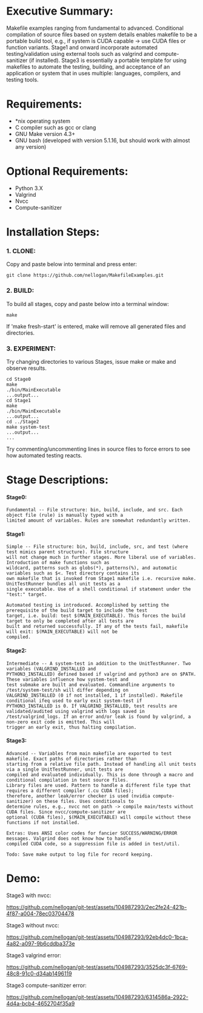 # Executive Summary:
Makefile examples ranging from fundamental to advanced. Conditional compilation of source files based on system details 
enables makefile to be a portable build tool, e.g., if system is CUDA capable -> use CUDA files or function variants.
Stage1 and onward incorporate automated testing/validation using external tools such as valgrind and compute-sanitizer 
(if installed).  Stage3 is essentially a portable template for using makefiles to automate the testing, building, and 
acceptance of an application or system that in uses multiple: languages, compilers, and testing tools.


# Requirements:
- *nix operating system
- C compiler such as gcc or clang
- GNU Make version 4.3+
- GNU bash (developed with version 5.1.16, but should work with almost any version)


# Optional Requirements:
- Python 3.X
- Valgrind
- Nvcc
- Compute-sanitizer


# Installation Steps:
### 1.  CLONE:
Copy and paste below into terminal and press enter:

    git clone https://github.com/nellogan/MakefileExamples.git


### 2.  BUILD:
To build all stages, copy and paste below into a terminal window:

    make

If 'make fresh-start' is entered, make will remove all generated files and directories.


### 3. EXPERIMENT:
Try changing directories to various Stages, issue make or make <target> and observe results.

    cd Stage0 
    make
    ./bin/MainExecutable
    ...output...
    cd Stage1
    make
    ./bin/MainExecutable
    ...output...
    cd ../Stage2
    make system-test
    ...output...
    ...

Try commenting/uncommenting lines in source files to force errors to see how automated testing reacts.


# Stage Descriptions:
#### Stage0:
    Fundamental -- File structure: bin, build, include, and src. Each object file (rule) is manually typed with a 
    limited amount of variables. Rules are somewhat redundantly written.

#### Stage1:
    Simple -- File structure: bin, build, include, src, and test (where test mimics parent structure). File structure 
    will not change much in further stages. More liberal use of variables. Introduction of make functions such as 
    wildcard, patterns such as globs(*), patterns(%), and automatic variables such as $<. Test directory contains its 
    own makefile that is invoked from Stage1 makefile i.e. recursive make. UnitTestRunner bundles all unit tests as a 
    single executable. Use of a shell conditional if statement under the "test:" target.
    
    Automated testing is introduced. Accomplished by setting the prerequisite of the build target to include the test 
    target, i.e. build: test $(MAIN_EXECUTABLE). This forces the build target to only be completed after all tests are 
    built and returned successfully. If any of the tests fail, makefile will exit: $(MAIN_EXECUTABLE) will not be 
    compiled. 

#### Stage2:
    Intermediate -- A system-test in addition to the UnitTestRunner. Two variables (VALGRIND_INSTALLED and 
    PYTHON3_INSTALLED) defined based if valgrind and python3 are on $PATH. These variables influence how system-test and 
    test submake are built and evaluated. Commandline arguments to /test/system-test/sh will differ depending on 
    VALGRIND_INSTALLED (0 if not installed, 1 if installed). Makefile conditional ifeq used to early exit system-test if 
    PYTHON3_INSTALLED is 0. If VALGRIND_INSTALLED, test results are validated/audited using valgrind with logs saved in 
    /test/valgrind_logs. If an error and/or leak is found by valgrind, a non-zero exit code is emitted. This will 
    trigger an early exit, thus halting compilation.

#### Stage3:
    Advanced -- Variables from main makefile are exported to test makefile. Exact paths of directories rather than 
    starting from a relative file path. Instead of handling all unit tests via a single UnitTestRunner, unit tests are 
    compiled and evaluated individually. This is done through a macro and conditional compilation in test source files. 
    Library files are used. Pattern to handle a different file type that requires a different compiler (.cu CUDA files); 
    therefore, another leak/error checker is used (nvidia compute-sanitizer) on these files. Uses conditionals to
    determine rules, e.g., nvcc not on path -> compile main/tests without CUDA files. Since nvcc/compute-sanitizer are 
    optional (CUDA files), $(MAIN_EXECUTABLE) will compile without these functions if not installed.
    
    Extras: Uses ANSI color codes for fancier SUCCESS/WARNING/ERROR messages. Valgrind does not know how to handle 
    compiled CUDA code, so a suppression file is added in test/util.
    
    Todo: Save make output to log file for record keeping.


# Demo:

Stage3 with nvcc:

https://github.com/nellogan/git-test/assets/104987293/2ec2fe24-421b-4f87-a004-78ec03704478

Stage3 without nvcc:

https://github.com/nellogan/git-test/assets/104987293/92eb4dc0-1bca-4a82-a097-9b6cddba373e

Stage3 valgrind error:

https://github.com/nellogan/git-test/assets/104987293/3525dc3f-6769-48c8-91c0-d34ab1496119

Stage3 compute-sanitizer error:

https://github.com/nellogan/git-test/assets/104987293/6314586a-2922-4d4a-bcb4-4652704f35a9
